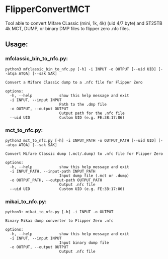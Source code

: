 # FlipperConvertMCT
Tool able to convert Mifare CLassic (mini, 1k, 4k) (uid 4/7 byte) and ST25TB 4k MCT, DUMP, or binary DMP files to flipper zero .nfc files.

## Usage:

### mfclassic_bin_to_nfc.py:
```
python3 mfclassic_bin_to_nfc.py [-h] -i INPUT -o OUTPUT [--uid UID] [--atqa ATQA] [--sak SAK]

Convert a Mifare Classic dump to a .nfc file for Flipper Zero

options:
  -h, --help            show this help message and exit
  -i INPUT, --input INPUT
                        Path to the .dmp file
  -o OUTPUT, --output OUTPUT
                        Output path for the .nfc file
  --uid UID             Custom UID (e.g. FE:3B:17:86)
```

### mct_to_nfc.py:
```
python3 mct_to_nfc.py [-h] -i INPUT_PATH -o OUTPUT_PATH [--uid UID] [--atqa ATQA] [--sak SAK]

Convert Mifare Classic dump (.mct/.dump) to .nfc file for Flipper Zero

options:
  -h, --help            show this help message and exit
  -i INPUT_PATH, --input-path INPUT_PATH
                        Input dump file (.mct or .dump)
  -o OUTPUT_PATH, --output-path OUTPUT_PATH
                        Output .nfc file
  --uid UID             Custom UID (e.g. FE:3B:17:86)
```

### mikai_to_nfc.py:
```
python3: mikai_to_nfc.py [-h] -i INPUT -o OUTPUT

Binary Mikai dump converter to Flipper Zero .nfc

options:
  -h, --help            show this help message and exit
  -i INPUT, --input INPUT
                        Input binary dump file
  -o OUTPUT, --output OUTPUT
                        Output .nfc file
```
